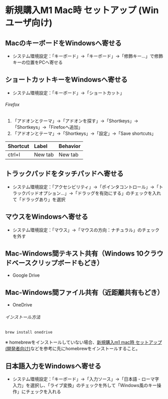 # 新規購入M1 Mac時 セットアップ (Winユーザ向け)

## MacのキーボードをWindowsへ寄せる

- システム環境設定：「キーボード」→「キーボード」→「修飾キー…」で修飾キーの位置をPCへ寄せる

## ショートカットキーをWindowsへ寄せる

- システム環境設定：「キーボード」→「ショートカット」

###### Firefox

1. 「アドオンとテーマ」→「アドオンを探す」→「Shortkeys」→「Shortkeys」→「Firefoxへ追加」
2. 「アドオンとテーマ」→「Shortkeys」→「設定」→「Save shortcuts」

|Shortcut|Label|Behavior|
|:---|:---|:---|
|ctrl+l|New tab|New tab|

## トラックパッドをタッチパッドへ寄せる

- システム環境設定：「アクセシビリティ」→「ポインタコントロール」→「トラックパッドオプション…」→「ドラッグを有効にする」のチェックを入れて「ドラッグあり」を選択

## マウスをWindowsへ寄せる

- システム環境設定：「マウス」→「マウスの方向：ナチュラル」のチェックを外す

## Mac-Windows間テキスト共有（Windows 10クラウドベースクリップボードもどき）

- Google Drive

## Mac-Windows間ファイル共有（近距離共有もどき）

- OneDrive

###### インストール方法

    brew install onedrive

※ homebrewをインストールしていない場合、[新規購入m1 mac時 セットアップ (開発者向け)](mac-new-m1-setup-for-devs.md)などを参考に先にhomebrewをインストールすること。

## 日本語入力をWindowsへ寄せる

- システム環境設定：「キーボード」→「入力ソース」→「日本語 - ローマ字入力」を選択し、「ライブ変換」のチェックを外して「Windows風のキー操作」にチェックを入れる
